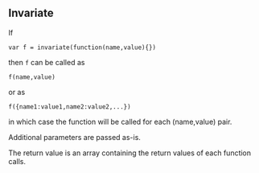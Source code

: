 Invariate
---------

If

    var f = invariate(function(name,value){})

then `f` can be called as

    f(name,value)

or as

    f({name1:value1,name2:value2,...})

in which case the function will be called for each (name,value) pair.

Additional parameters are passed as-is.

The return value is an array containing the return values of each function calls.
